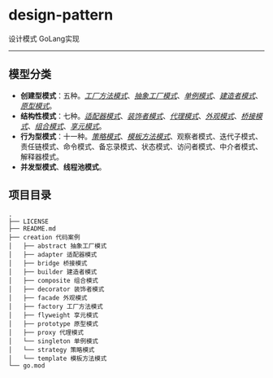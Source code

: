 # design-pattern
设计模式 GoLang实现

---
## 模型分类
* **创建型模式**：五种。[*工厂方法模式*][1]、[*抽象工厂模式*][2]、[*单例模式*][3]、[*建造者模式*][4]、[*原型模式*][5]。
* **结构性模式**：七种。[*适配器模式*][6]、[*装饰者模式*][7]、[*代理模式*][8]、[*外观模式*][9]、[*桥接模式*][10]、[*组合模式*][11]、[*享元模式*][12]。
* **行为型模式**：十一种。[*策略模式*][13]、[*模板方法模式*][14]、观察者模式、迭代子模式、责任链模式、命令模式、备忘录模式、状态模式、访问者模式、中介者模式、解释器模式。
* **并发型模式**、**线程池模式**。

[1]: https://github.com/wg2019/design-pattern/tree/master/creation/factory
[2]: https://github.com/wg2019/design-pattern/tree/master/creation/abstract
[3]: https://github.com/wg2019/design-pattern/tree/master/creation/singleton
[4]: https://github.com/wg2019/design-pattern/tree/master/creation/builder
[5]: https://github.com/wg2019/design-pattern/tree/master/creation/prototype
[6]: https://github.com/wg2019/design-pattern/tree/master/creation/adapter
[7]: https://github.com/wg2019/design-pattern/tree/master/creation/decorator
[8]: https://github.com/wg2019/design-pattern/tree/master/creation/proxy
[9]: https://github.com/wg2019/design-pattern/tree/master/creation/facade
[10]: https://github.com/wg2019/design-pattern/tree/master/creation/bridge
[11]: https://github.com/wg2019/design-pattern/tree/master/creation/composite
[12]: https://github.com/wg2019/design-pattern/tree/master/creation/flyweight
[13]: https://github.com/wg2019/design-pattern/tree/master/creation/strategy
[14]: https://github.com/wg2019/design-pattern/tree/master/creation/template
## 项目目录
```
.
├── LICENSE
├── README.md
├── creation 代码案例
│   ├── abstract 抽象工厂模式
│   ├── adapter 适配器模式
│   ├── bridge 桥接模式
│   ├── builder 建造者模式
│   ├── composite 组合模式
│   ├── decorator 装饰者模式
│   ├── facade 外观模式
│   ├── factory 工厂方法模式
│   ├── flyweight 享元模式
│   ├── prototype 原型模式
│   ├── proxy 代理模式
│   └── singleton 单例模式
│   └── strategy 策略模式
│   └── template 模板方法模式
└── go.mod
```



